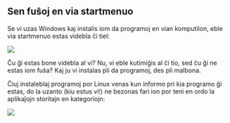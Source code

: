 



<h2>Sen fuŝoj en via startmenuo</h2>

Se vi uzas Windows kaj instalis iom da programoj en vian komputilon, eble via startmenuo estas videbla ĉi tiel:

<img src="Images/windows_7_start_menu.png">

Ĉu ĝi estas bone videbla al vi? Nu, vi eble kutimiĝis al ĉi tio, sed ĉu ĝi ne estas iom fuŝa? Kaj ju vi instalas pli da programoj, des pli malbona.

Ĉiuj instaleblaj programoj por Linux venas kun informo pri kia programo ĝi estas, do la uzanto (kiu estus vi!) ne bezonas fari ion por teni en ordo la aplikaĵojn storitajn en kategoriojn:

<img src="Images/categories_menu.png">




